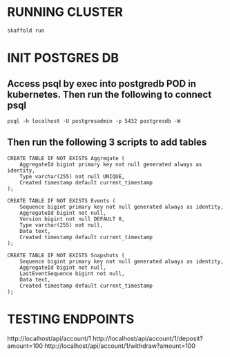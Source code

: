 # RUNNING CLUSTER
```
skaffold run
```

# INIT POSTGRES DB
## Access psql by exec into postgredb POD in kubernetes.  Then run the following to connect psql
```
psql -h localhost -U postgresadmin -p 5432 postgresdb -W
```

## Then run the following 3 scripts to add tables
```
CREATE TABLE IF NOT EXISTS Aggregate (
    AggregateId bigint primary key not null generated always as identity,
    Type varchar(255) not null UNIQUE,
    Created timestamp default current_timestamp
);
```

```
CREATE TABLE IF NOT EXISTS Events (
    Sequence bigint primary key not null generated always as identity,
    AggregateId bigint not null,
    Version bigint not null DEFAULT 0,
    Type varchar(255) not null,
    Data text,
    Created timestamp default current_timestamp
);
```
```
CREATE TABLE IF NOT EXISTS Snapshots (
    Sequence bigint primary key not null generated always as identity,
    AggregateId bigint not null,
    LastEventSequence bigint not null,
    Data text,
    Created timestamp default current_timestamp
);
```

# TESTING ENDPOINTS
http://localhost/api/account/1
http://localhost/api/account/1/deposit?amount=100
http://localhost/api/account/1/withdraw?amount=100